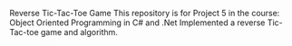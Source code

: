 Reverse Tic-Tac-Toe Game 
This repository is for Project 5 in the course: Object Oriented Programming in C# and .Net
Implemented a reverse Tic-Tac-toe game and algorithm. 

